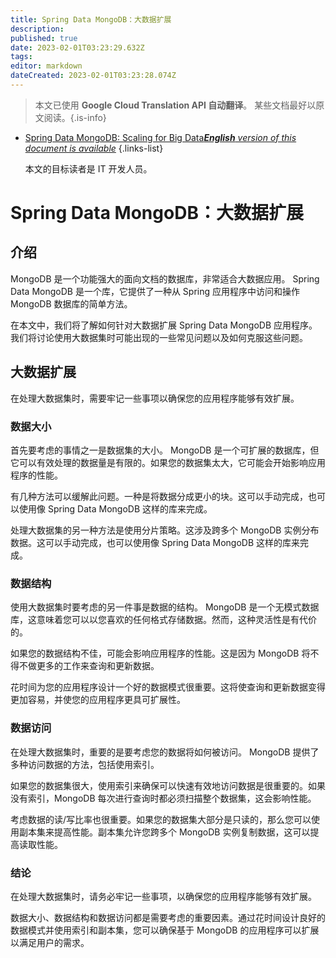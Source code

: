```yaml
---
title: Spring Data MongoDB：大数据扩展
description: 
published: true
date: 2023-02-01T03:23:29.632Z
tags: 
editor: markdown
dateCreated: 2023-02-01T03:23:28.074Z
---
```


> 本文已使用 **Google Cloud Translation API 自动翻译**。
某些文档最好以原文阅读。{.is-info}

- [Spring Data MongoDB: Scaling for Big Data***English** version of this document is available*](/en/Knowledge-base/Spring-Boot/spring-data-mongodb-scaling-for-big-data)
{.links-list}


  本文的目标读者是 IT 开发人员。

# Spring Data MongoDB：大数据扩展

## 介绍

MongoDB 是一个功能强大的面向文档的数据库，非常适合大数据应用。 Spring Data MongoDB 是一个库，它提供了一种从 Spring 应用程序中访问和操作 MongoDB 数据库的简单方法。

在本文中，我们将了解如何针对大数据扩展 Spring Data MongoDB 应用程序。我们将讨论使用大数据集时可能出现的一些常见问题以及如何克服这些问题。

## 大数据扩展

在处理大数据集时，需要牢记一些事项以确保您的应用程序能够有效扩展。

### 数据大小

首先要考虑的事情之一是数据集的大小。 MongoDB 是一个可扩展的数据库，但它可以有效处理的数据量是有限的。如果您的数据集太大，它可能会开始影响应用程序的性能。

有几种方法可以缓解此问题。一种是将数据分成更小的块。这可以手动完成，也可以使用像 Spring Data MongoDB 这样的库来完成。

处理大数据集的另一种方法是使用分片策略。这涉及跨多个 MongoDB 实例分布数据。这可以手动完成，也可以使用像 Spring Data MongoDB 这样的库来完成。

### 数据结构

使用大数据集时要考虑的另一件事是数据的结构。 MongoDB 是一个无模式数据库，这意味着您可以以您喜欢的任何格式存储数据。然而，这种灵活性是有代价的。

如果您的数据结构不佳，可能会影响应用程序的性能。这是因为 MongoDB 将不得不做更多的工作来查询和更新数据。

花时间为您的应用程序设计一个好的数据模式很重要。这将使查询和更新数据变得更加容易，并使您的应用程序更具可扩展性。

### 数据访问

在处理大数据集时，重要的是要考虑您的数据将如何被访问。 MongoDB 提供了多种访问数据的方法，包括使用索引。

如果您的数据集很大，使用索引来确保可以快速有效地访问数据是很重要的。如果没有索引，MongoDB 每次进行查询时都必须扫描整个数据集，这会影响性能。

考虑数据的读/写比率也很重要。如果您的数据集大部分是只读的，那么您可以使用副本集来提高性能。副本集允许您跨多个 MongoDB 实例复制数据，这可以提高读取性能。

### 结论

在处理大数据集时，请务必牢记一些事项，以确保您的应用程序能够有效扩展。

数据大小、数据结构和数据访问都是需要考虑的重要因素。通过花时间设计良好的数据模式并使用索引和副本集，您可以确保基于 MongoDB 的应用程序可以扩展以满足用户的需求。